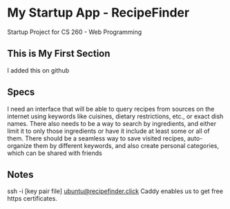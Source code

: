 # My Startup App - RecipeFinder
Startup Project for CS 260 - Web Programming

## This is My First Section
I added this on github

## Specs
I need an interface that will be able to query recipes from sources on the internet using keywords like cuisines, dietary restrictions, etc., or exact dish names. There also needs to be a way to search by ingredients, and either limit it to only those ingredients or have it include at least some or all of them.
There should be a seamless way to save visited recipes, auto-organize them by different keywords, and also create personal categories, which can be shared with friends

## Notes
ssh -i [key pair file] ubuntu@recipefinder.click
Caddy enables us to get free https certificates.

